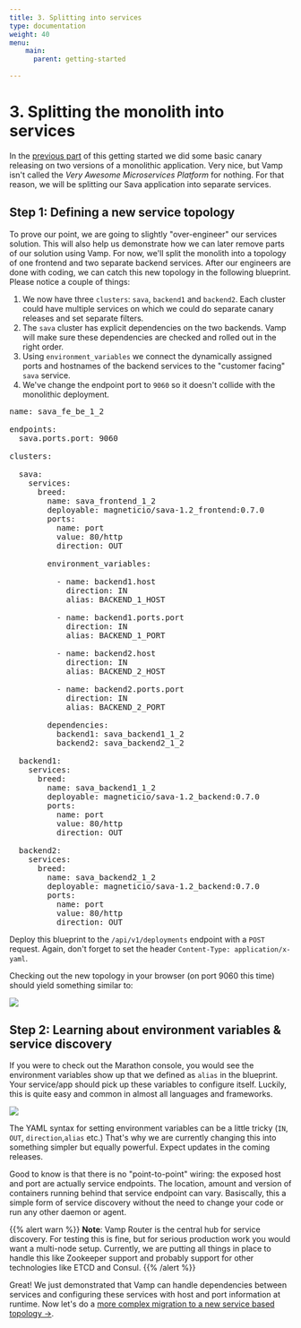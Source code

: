 ```yaml
---
title: 3. Splitting into services
type: documentation
weight: 40
menu:
    main:
      parent: getting-started
    
---
```


# 3. Splitting the monolith into services

In the [previous part](/documentation/getting-started/canary-release/) of this getting started we
did some basic canary releasing on two versions of a monolithic application. Very nice, but Vamp isn't
called the *Very Awesome Microservices Platform* for nothing. For that reason, we will be splitting
our Sava application into separate services.

## Step 1: Defining a new service topology

To prove our point, we are going to slightly "over-engineer" our services solution. This will also help
us demonstrate how we can later remove parts of our solution using Vamp. For now, we'll split the 
monolith into a topology of one frontend and two separate backend services. After our engineers
are done with coding, we can catch this new topology in the following blueprint. Please notice a couple 
of things:

1. We now have three `clusters`: `sava`, `backend1` and `backend2`. Each cluster could have multiple
services on which we could do separate canary releases and set separate filters.
2. The `sava` cluster has explicit dependencies on the two backends. Vamp will make sure these dependencies
are checked and rolled out in the right order.
3. Using `environment_variables` we connect the dynamically assigned ports and hostnames of the backend
services to the "customer facing" `sava` service. 
4. We've change the endpoint port to `9060` so it doesn't collide with the  monolithic deployment.

<pre class="prettyprint lang-yaml">
name: sava_fe_be_1_2

endpoints:
  sava.ports.port: 9060

clusters:

  sava:
    services:
      breed:
        name: sava_frontend_1_2
        deployable: magneticio/sava-1.2_frontend:0.7.0
        ports:
          name: port
          value: 80/http
          direction: OUT

        environment_variables:

          - name: backend1.host
            direction: IN
            alias: BACKEND_1_HOST

          - name: backend1.ports.port
            direction: IN
            alias: BACKEND_1_PORT

          - name: backend2.host
            direction: IN
            alias: BACKEND_2_HOST

          - name: backend2.ports.port
            direction: IN
            alias: BACKEND_2_PORT

        dependencies:
          backend1: sava_backend1_1_2
          backend2: sava_backend2_1_2

  backend1:
    services:
      breed:
        name: sava_backend1_1_2
        deployable: magneticio/sava-1.2_backend:0.7.0
        ports:
          name: port
          value: 80/http
          direction: OUT

  backend2:
    services:
      breed:
        name: sava_backend2_1_2
        deployable: magneticio/sava-1.2_backend:0.7.0
        ports:
          name: port
          value: 80/http
          direction: OUT
</pre>

Deploy this blueprint to the `/api/v1/deployments` endpoint with a `POST` request. Again, don't forget to set the header `Content-Type: application/x-yaml`.

Checking out the new topology in your browser (on port 9060 this time) should yield something similar to:

![](/img/screenshots/services_2backends.png)

## Step 2: Learning about environment variables & service discovery

If you were to check out the Marathon console, you would see the environment variables show up that
we defined as `alias` in the blueprint. Your service/app should pick up these variables to configure itself. Luckily, this is quite easy and common in almost all languages and frameworks.

![](/img/screenshots/services_envvars.png)

The YAML syntax for setting environment variables can be a little tricky (`IN`, `OUT`, `direction`,`alias` etc.) That's why we are currently changing this into something simpler but equally powerful. Expect updates
in the coming releases.

Good to know is that there is no "point-to-point" wiring: the exposed host and port are actually service
endpoints. The location, amount and version of containers running behind that service endpoint can vary.
Basiscally, this a simple form of service discovery without the need to change your code or run any other daemon or agent.

{{% alert warn %}}
**Note**: Vamp Router is the central hub for service discovery. For testing this is fine, but for serious production work you would want a multi-node setup. Currently, we are putting all things in place to handle this like Zookeeper support and probably support for other technologies like ETCD  and Consul.
{{% /alert %}}

Great! We just demonstrated that Vamp can handle dependencies between services and configuring these services with host and port information at runtime. Now let's do a [more complex migration to a new service based topology →](/documentation/getting-started/merge-delete/).
